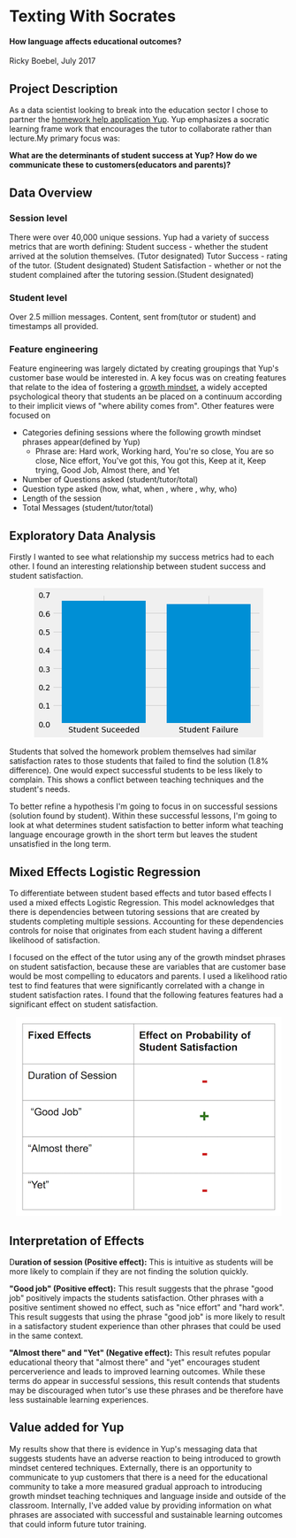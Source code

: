 # Texting With Socrates
#### How language affects educational outcomes?
Ricky Boebel, July 2017

## Project Description
As a data scientist looking to break into the education sector I chose to partner the [homework help application Yup](www.yup.com). Yup emphasizes a socratic learning frame work that encourages the tutor to collaborate rather than lecture.My primary focus was:

**What are the determinants of student success at Yup? How do we communicate these to customers(educators and parents)?**

## Data Overview

### Session level
There were over 40,000 unique sessions. Yup had a variety of success metrics that are worth defining:
Student success - whether the student arrived at the solution themselves. (Tutor designated)
Tutor Success - rating of the tutor. (Student designated)
Student Satisfaction - whether or not the student complained after the tutoring session.(Student designated)

### Student level

Over 2.5 million messages. Content, sent from(tutor or student) and timestamps all provided.

### Feature engineering
Feature engineering was largely dictated by creating groupings that Yup's customer base would be interested in. A key focus was on creating features that relate to the idea of fostering a [growth mindset](https://en.wikipedia.org/wiki/Mindset#Fixed_and_growth), a widely accepted psychological theory that students an be placed on a continuum according to their implicit views of "where ability comes from". Other features were focused on
* Categories defining sessions where the following growth mindset phrases appear(defined by Yup)
    * Phrase are: Hard work, Working hard, You're so close, You are so close, Nice effort, You've got this, You got this, Keep at it, Keep trying, Good Job, Almost there, and Yet
* Number of Questions asked (student/tutor/total)
* Question type asked (how, what, when , where , why, who)
* Length of the session
* Total Messages (student/tutor/total)

## Exploratory Data Analysis

Firstly I wanted to see what relationship my success metrics had to each other. I found an interesting relationship between student success and student satisfaction.

<p align="center"><img src="https://github.com/ricky-boebel/yup-capstone/blob/master/images/complaint_rates.png"></p>

Students that solved the homework problem themselves had similar satisfaction rates to those students that failed to find the solution (1.8% difference). One would expect successful students to be less likely to complain. This shows a conflict between teaching techniques and the student's needs.


To better refine a hypothesis I'm going to focus in on successful sessions (solution found by student). Within these successful lessons, I'm going to look at what determines student satisfaction to better inform what teaching language encourage growth in the short term but leaves the student unsatisfied in the long term.

## Mixed Effects Logistic Regression

To differentiate between student based effects and tutor based effects I used a mixed effects Logistic Regression. This model acknowledges that there is dependencies between tutoring sessions that are created by students completing multiple sessions. Accounting for these dependencies controls for noise that originates from each student having a different likelihood of satisfaction.

I focused on the effect of the tutor using any of the growth mindset phrases on student satisfaction, because these are variables that are customer base would be most compelling to educators and parents. I used a likelihood ratio test to find features that were significantly correlated with a change in student satisfaction rates. I found that the following features features had a significant effect on student satisfaction.

<p align="center"><img src="https://github.com/ricky-boebel/yup-capstone/blob/master/images/phrase_model_results.png"></p>

## Interpretation of Effects

D**uration of session (Positive effect):** This is intuitive as students will be more likely to complain if they are not finding the solution quickly.

**"Good job" (Positive effect):** This result suggests that the phrase "good job" positively impacts the students satisfaction. Other phrases with a positive sentiment showed no effect, such as "nice effort" and "hard work". This result suggests that using the phrase "good job" is more likely to result in a satisfactory student experience than other phrases that could be used in the same context.

**"Almost there" and "Yet" (Negative effect):** This result refutes popular educational theory that "almost there" and "yet" encourages student percerverience and leads to improved learning outcomes. While these terms do appear in successful sessions, this result contends that students may be discouraged when tutor's use these phrases and be therefore have less sustainable learning experiences.

## Value added for Yup

My results show that there is evidence in Yup's messaging data that suggests students have an adverse reaction to being introduced to growth mindset centered techniques. Externally, there is an opportunity to communicate to yup customers that there is a need for the educational community to take a more measured gradual approach to introducing growth mindset teaching techniques and language inside and outside of the classroom. Internally, I've added value by providing information on what phrases are associated with successful and sustainable learning outcomes that could inform future tutor training.
